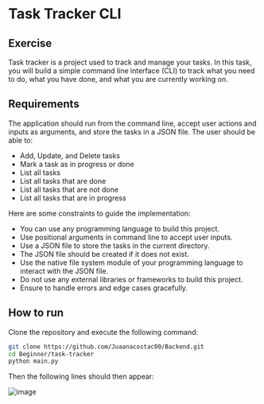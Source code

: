 # Task Tracker CLI
## Exercise
Task tracker is a project used to track and manage your tasks. In this task, you will build a simple command line interface (CLI) to track what you need to do, what you have done, and what you are currently working on.

## Requirements
The application should run from the command line, accept user actions and inputs as arguments, and store the tasks in a JSON file. The user should be able to:

- Add, Update, and Delete tasks
- Mark a task as in progress or done
- List all tasks
- List all tasks that are done
- List all tasks that are not done
- List all tasks that are in progress
  
Here are some constraints to guide the implementation:

- You can use any programming language to build this project.
- Use positional arguments in command line to accept user inputs.
- Use a JSON file to store the tasks in the current directory.
- The JSON file should be created if it does not exist.
- Use the native file system module of your programming language to interact with the JSON file.
- Do not use any external libraries or frameworks to build this project.
- Ensure to handle errors and edge cases gracefully.

## How to run
Clone the repository and execute the following command:
```bash
git clone https://github.com/Juaanacostac00/Backend.git
cd Beginner/task-tracker
python main.py
```
Then the following lines should then appear:

![image](https://github.com/user-attachments/assets/7e876fbb-4347-4aae-abd0-1e8f7233b526)


